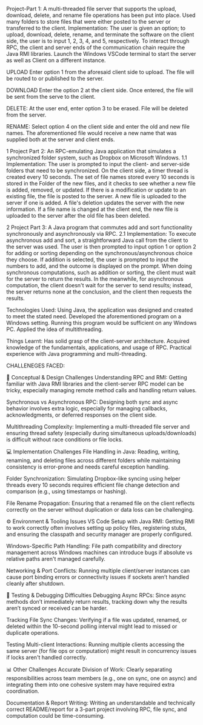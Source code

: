 Project-Part 1:
A multi-threaded file server that supports the upload, download, delete, and rename file operations has been put into place. Used many folders to store files that were either posted to the server or transferred to the client.
Implementation:
The user is given an option; to upload, download, delete, rename, and terminate the software on the client side, the user is to input 1, 2, 3, 4, and 5, respectively.
To interact through RPC, the client and server ends of the communication chain require the Java RMI libraries.
Launch the Windows VSCode terminal to start the server as well as Client on a different instance.

UPLOAD
Enter option 1 from the aforesaid client side to upload. The file will be routed to or published to the server.

DOWNLOAD
Enter the option 2 at the client side. 
Once entered, the file will be sent from the serve to the client.

DELETE:
At the user end, enter option 3 to be erased.
File will be deleted from the server.

RENAME:
Select option 4 on the client side and enter the old and new file names. The aforementioned file would receive a new name that was supplied both at the server and client ends.

1 Project Part 2:
An RPC-emulating Java application that simulates a synchronized folder system, such as Dropbox on Microsoft Windows.
1.1  Implementation:
The user is prompted to input the client- and server-side folders that need to be synchronized.
On the client side, a timer thread is created every 10 seconds.
The set of file names stored every 10 seconds is stored in the Folder of the new files, and it checks to see whether a new file is added, removed, or updated.
If there is a modification or update to an existing file, the file is posted to the server. A new file is uploaded to the server if one is added. A file's deletion updates the server with the new information.
If a file name is changed at the client end, the new file is uploaded to the server after the old file has been deleted.

2 Project Part 3:
A Java program that commutes add and sort functionality synchronously and asynchronously via RPC.
2.1 Implementation:
To execute asynchronous add and sort, a straightforward Java call from the client to the server was used.
The user is then prompted to input option 1 or option 2 for adding or sorting depending on the synchronous/asynchronous choice they choose.
If addition is selected, the user is prompted to input the numbers to add, and the outcome is displayed on the prompt.
When doing synchronous computations, such as addition or sorting, the client must wait for the server to return the results.
In the meanwhile, for asynchronous computation, the client doesn't wait for the server to send results; instead, the server returns none at the conclusion, and the client then requests the results.

Technologies Used:
Using Java, the application was designed and created to meet the stated need.
Developed the aforementioned program on a Windows setting. Running this program would be sufficient on any Windows PC.
Applied the idea of multithreading.

Things Learnt:
Has solid grasp of the client-server architecture.
Acquired knowledge of the fundamentals, applications, and usage of RPC.
Practical experience with Java programming and multi-threading.


CHALLENEGES FACED: 

🧠 Conceptual & Design Challenges
Understanding RPC and RMI:
Getting familiar with Java RMI libraries and the client-server RPC model can be tricky, especially managing remote method calls and handling return values.

Synchronous vs Asynchronous RPC:
Designing both sync and async behavior involves extra logic, especially for managing callbacks, acknowledgments, or deferred responses on the client side.

Multithreading Complexity:
Implementing a multi-threaded file server and ensuring thread safety (especially during simultaneous uploads/downloads) is difficult without race conditions or file locks.

💻 Implementation Challenges
File Handling in Java:
Reading, writing, renaming, and deleting files across different folders while maintaining consistency is error-prone and needs careful exception handling.

Folder Synchronization:
Simulating Dropbox-like syncing using helper threads every 10 seconds requires efficient file change detection and comparison (e.g., using timestamps or hashing).

File Rename Propagation:
Ensuring that a renamed file on the client reflects correctly on the server without duplication or data loss can be challenging.

⚙️ Environment & Tooling Issues
VS Code Setup with Java RMI:
Getting RMI to work correctly often involves setting up policy files, registering stubs, and ensuring the classpath and security manager are properly configured.

Windows-Specific Path Handling:
File path compatibility and directory management across Windows machines can introduce bugs if absolute vs relative paths aren't managed carefully.

Networking & Port Conflicts:
Running multiple client/server instances can cause port binding errors or connectivity issues if sockets aren’t handled cleanly after shutdown.

🔄 Testing & Debugging Difficulties
Debugging Async RPCs:
Since async methods don’t immediately return results, tracking down why the results aren’t synced or received can be harder.

Tracking File Sync Changes:
Verifying if a file was updated, renamed, or deleted within the 10-second polling interval might lead to missed or duplicate operations.

Testing Multi-client Interactions:
Running multiple clients accessing the same server (for file ops or computation) might result in concurrency issues if locks aren't handled correctly.

📊 Other Challenges
Accurate Division of Work:
Clearly separating responsibilities across team members (e.g., one on sync, one on async) and integrating them into one cohesive system may have required extra coordination.

Documentation & Report Writing:
Writing an understandable and technically correct README/report for a 3-part project involving RPC, file sync, and computation could be time-consuming.



